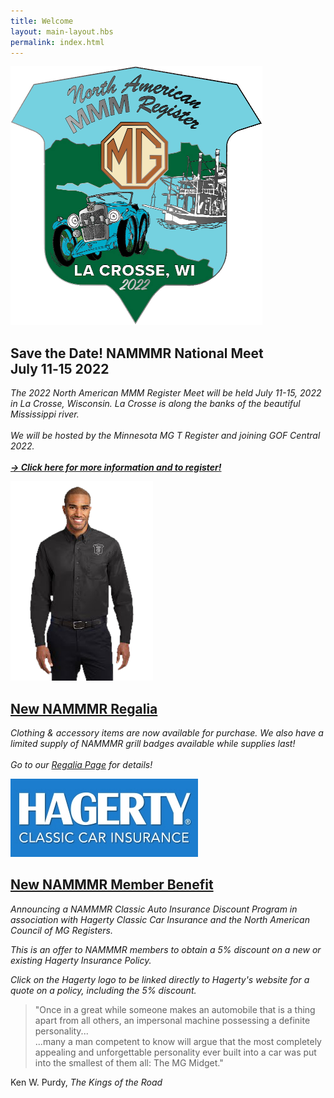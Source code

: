 ```yaml
---
title: Welcome
layout: main-layout.hbs
permalink: index.html
---
```


<div id="content-sections" class="content-block content-background">
<section class="content divided">
<a class="plain" href="regalia/"><img class="section-img" src="img/2022-la-crosse-logo.png" alt="" /><a>

<h2 class="green-heading">Save the Date! NAMMMR National Meet
July&nbsp;11&#8209;15&nbsp;2022</h2>

*The 2022 North American MMM Register Meet will be held July 11-15, 2022 in La
Crosse, Wisconsin.
La Crosse is along the banks of the beautiful Mississippi river.
<br><br>
We will be hosted by the Minnesota MG T Register and joining GOF Central 2022.*
<br><br>
<a href="https://mnmgtr.org/gof-central-2022/"><em><b>&rarr; Click here for more information and to register!</b></em></a>
</section>
<section class="content divided">
<a class="plain" href="regalia/"><img class="section-img" src="img/regalia-sample.png" alt="" /><a>

<a class="plain" href="regalia/">
<h2 class="green-heading">New NAMMMR Regalia</h2>
</a>

*Clothing & accessory items are now available for purchase.
We also have a limited supply of NAMMMR grill badges available
while supplies last!
<br><br>
Go to our <a href="regalia/">Regalia Page</a> for details!*
</section>
<section class="content">
<a class="plain" href="https://www.hagerty.com/apps/-/CLLTM"><img id="hagerty-logo" class="section-img" src="img/hagerty-logo.jpg" alt="" /><a>

<a class="plain" href="https://www.hagerty.com/apps/-/CLLTM">
<h2 class="green-heading">New NAMMMR Member Benefit</h2>
</a>

*Announcing a NAMMMR Classic Auto Insurance
Discount Program in association with
Hagerty Classic Car Insurance
and the North American Council of MG Registers.*

*This is an offer to NAMMMR members to obtain a 5% discount on
a new or existing Hagerty Insurance Policy.*

*Click on the Hagerty logo to be linked directly to Hagerty's website
for a quote on a policy, including the 5% discount.*
</section>
</div>

<div id="home-quote" class="content-block">
<aside>
<blockquote>
"Once in a great while someone makes an automobile that is a thing apart from all others, 
an impersonal machine possessing a definite personality...<br>
...many a man competent to know will argue
that the most completely appealing
and unforgettable personality ever built into a car
was put into the smallest of them all:
The MG Midget."
</blockquote>

Ken W. Purdy, *The Kings of the Road*
</aside>
</div>
